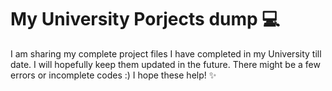 # My University Porjects dump 💻
I am sharing my complete project files I have completed in my University till date. I will hopefully keep them updated in the future. There might be a few errors or incomplete codes :)
I hope these help! ✨
